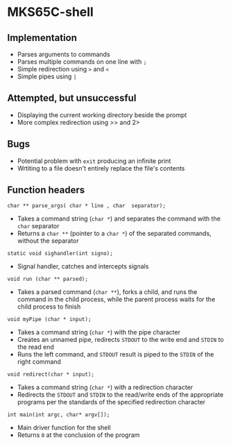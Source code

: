 # MKS65C-shell

## Implementation

* Parses arguments to commands
* Parses multiple commands on one line with `;`
* Simple redirection using `>` and `<`
* Simple pipes using `|`

## Attempted, but unsuccessful

* Displaying the current working directory beside the prompt
* More complex redirection using >> and 2>

## Bugs

* Potential problem with `exit` producing an infinite print
* Wrtiting to a file doesn't entirely replace the file's contents

## Function headers

```char ** parse_args( char * line , char  separator);```
* Takes a command string (`char *`) and separates the command with the `char` separator
* Returns a `char **` (pointer to a `char *`) of the separated commands, without the separator

```static void sighandler(int signo);```
* Signal handler, catches and intercepts signals
    
```void run (char ** parsed);```
* Takes a parsed command (`char **`), forks a child, and runs the command in the child process, while the parent process waits for the child process to finish

```void myPipe (char * input);```
* Takes a command string (`char *`) with the pipe character
* Creates an unnamed pipe, redirects `STDOUT` to the write end and `STDIN` to the read end
* Runs the left command, and `STDOUT` result is piped to the `STDIN` of the right command

```void redirect(char * input);```
* Takes a command string (`char *`) with a redirection character
* Redirects the `STDOUT` and `STDIN` to the read/write ends of the appropriate programs per the standards of the specified redirection character

```int main(int argc, char* argv[]);```
* Main driver function for the shell
* Returns `0` at the conclusion of the program